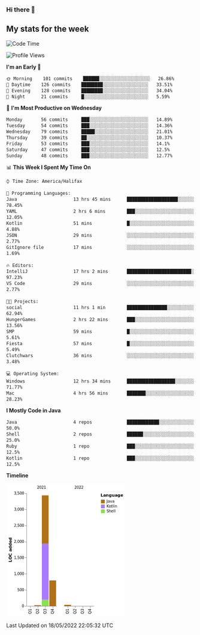 ### Hi there 👋

## My stats for the week
<!--START_SECTION:waka-->
![Code Time](http://img.shields.io/badge/Code%20Time-204%20hrs%2035%20mins-blue)

![Profile Views](http://img.shields.io/badge/Profile%20Views-1-blue)

**I'm an Early 🐤** 

```text
🌞 Morning    101 commits    ██████░░░░░░░░░░░░░░░░░░░   26.86% 
🌆 Daytime    126 commits    ████████░░░░░░░░░░░░░░░░░   33.51% 
🌃 Evening    128 commits    ████████░░░░░░░░░░░░░░░░░   34.04% 
🌙 Night      21 commits     █░░░░░░░░░░░░░░░░░░░░░░░░   5.59%

```
📅 **I'm Most Productive on Wednesday** 

```text
Monday       56 commits     ███░░░░░░░░░░░░░░░░░░░░░░   14.89% 
Tuesday      54 commits     ███░░░░░░░░░░░░░░░░░░░░░░   14.36% 
Wednesday    79 commits     █████░░░░░░░░░░░░░░░░░░░░   21.01% 
Thursday     39 commits     ██░░░░░░░░░░░░░░░░░░░░░░░   10.37% 
Friday       53 commits     ███░░░░░░░░░░░░░░░░░░░░░░   14.1% 
Saturday     47 commits     ███░░░░░░░░░░░░░░░░░░░░░░   12.5% 
Sunday       48 commits     ███░░░░░░░░░░░░░░░░░░░░░░   12.77%

```


📊 **This Week I Spent My Time On** 

```text
⌚︎ Time Zone: America/Halifax

💬 Programming Languages: 
Java                     13 hrs 45 mins      ███████████████████░░░░░░   78.45% 
YAML                     2 hrs 6 mins        ███░░░░░░░░░░░░░░░░░░░░░░   12.05% 
Kotlin                   51 mins             █░░░░░░░░░░░░░░░░░░░░░░░░   4.88% 
JSON                     29 mins             ░░░░░░░░░░░░░░░░░░░░░░░░░   2.77% 
GitIgnore file           17 mins             ░░░░░░░░░░░░░░░░░░░░░░░░░   1.69%

🔥 Editors: 
IntelliJ                 17 hrs 2 mins       ████████████████████████░   97.23% 
VS Code                  29 mins             ░░░░░░░░░░░░░░░░░░░░░░░░░   2.77%

🐱‍💻 Projects: 
social                   11 hrs 1 min        ███████████████░░░░░░░░░░   62.94% 
HungerGames              2 hrs 22 mins       ███░░░░░░░░░░░░░░░░░░░░░░   13.56% 
SMP                      59 mins             █░░░░░░░░░░░░░░░░░░░░░░░░   5.61% 
Fiesta                   57 mins             █░░░░░░░░░░░░░░░░░░░░░░░░   5.49% 
Clutchwars               36 mins             ░░░░░░░░░░░░░░░░░░░░░░░░░   3.48%

💻 Operating System: 
Windows                  12 hrs 34 mins      ██████████████████░░░░░░░   71.77% 
Mac                      4 hrs 56 mins       ███████░░░░░░░░░░░░░░░░░░   28.23%

```

**I Mostly Code in Java** 

```text
Java                     4 repos             ████████████░░░░░░░░░░░░░   50.0% 
Shell                    2 repos             ██████░░░░░░░░░░░░░░░░░░░   25.0% 
Ruby                     1 repo              ███░░░░░░░░░░░░░░░░░░░░░░   12.5% 
Kotlin                   1 repo              ███░░░░░░░░░░░░░░░░░░░░░░   12.5%

```


**Timeline**

![Chart not found](https://raw.githubusercontent.com/lyndseyy/lyndseyy/main/charts/bar_graph.png) 


 Last Updated on 18/05/2022 22:05:32 UTC
<!--END_SECTION:waka-->